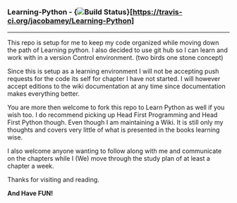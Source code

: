 ### Learning-Python - {<img src="https://travis-ci.org/jacobamey/Learning-Python.png?branch=master" alt="Build Status" />}[https://travis-ci.org/jacobamey/Learning-Python]


***

This repo is setup for me to keep my code organized while moving down the path of Learning python. I also decided to use git hub so I can learn and work with in a version Control environment. (two birds one stone concept)

Since this is setup as a learning environment I will not be accepting push requests for the code its self for chapter I have not started. I will however accept editions to the wiki documentation at any time since documentation makes everything better.

You are more then welcome to fork this repo to Learn Python as well if you wish too. I do recommend picking up Head First Programming and Head First Python though. Even though I am maintaining a Wiki. It is still only my thoughts and covers very little of what is presented in the books learning wise.

I also welcome anyone wanting to follow along with me and communicate on the chapters while I (We) move through the study plan of at least a chapter a week.

Thanks for visiting and reading.

**And Have FUN!**
